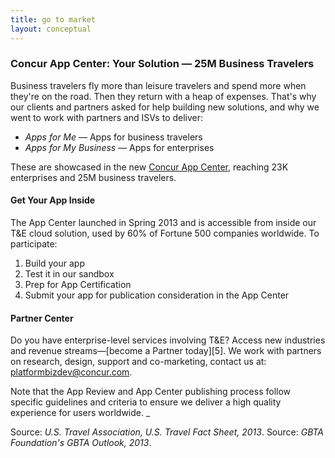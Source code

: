 ```yaml
---
title: go to market 
layout: conceptual
---
```


### Concur App Center:  Your Solution — 25M Business Travelers

Business travelers fly more than leisure travelers and spend more when they're on the road. Then they return with a heap of expenses. That's why our clients and partners asked for help building new solutions, and why we went to work with partners and ISVs to deliver:

* *Apps for Me* — Apps for business travelers  
* *Apps for My Business* — Apps for enterprises

These are showcased in the new [Concur App Center][1], reaching 23K enterprises and 25M business travelers.

#### Get Your App Inside

The App Center launched in Spring 2013 and is accessible from inside our T&E cloud solution, used by 60% of Fortune 500 companies worldwide.  To participate:

1. Build your app
2. Test it in our sandbox
3. Prep for App Certification
4. Submit your app for publication consideration in the App Center

#### Partner Center

Do you have enterprise-level services involving T&E?  Access new industries and revenue streams—[become a Partner today][5].  We work with partners on research, design, support and co-marketing, contact us at:  [platformbizdev@concur.com][6].   

Note that the App Review and App Center publishing process follow specific guidelines and criteria to ensure we deliver a high quality experience for users worldwide. _

Source:  _U.S. Travel Association, U.S. Travel Fact Sheet, 2013_.
Source:  _GBTA Foundation's GBTA Outlook, 2013_.

[1]: https://www.concur.com/en-us/app-center
[6]: mailto:platformbizdev@concur.com

